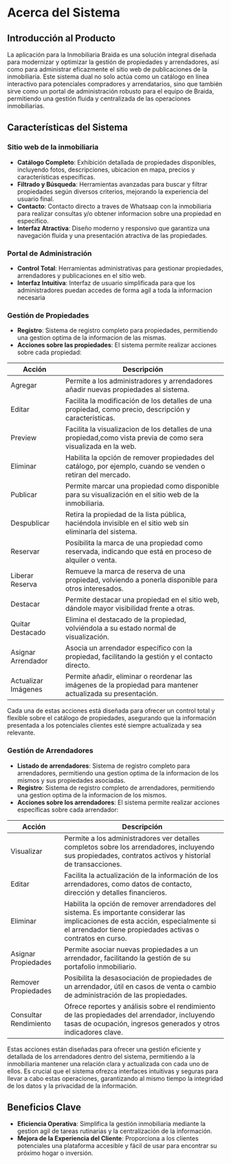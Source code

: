# Acerca del Sistema

## Introducción al Producto

La aplicación para la Inmobiliaria Braida es una solución integral diseñada para modernizar y optimizar la gestión de propiedades y arrendadores, así como para administrar eficazmente el sitio web de publicaciones de la inmobiliaria. Este sistema dual no solo actúa como un catálogo en línea interactivo para potenciales compradores y arrendatarios, sino que también sirve como un portal de administración robusto para el equipo de Braida, permitiendo una gestión fluida y centralizada de las operaciones inmobiliarias.

## Características del Sistema

### Sitio web de la inmobiliaria

- **Catálogo Completo**: Exhibición detallada de propiedades disponibles, incluyendo fotos, descripciones, ubicacion en mapa, precios y características específicas.
- **Filtrado y Búsqueda**: Herramientas avanzadas para buscar y filtrar propiedades según diversos criterios, mejorando la experiencia del usuario final.
- **Contacto**: Contacto directo a traves de Whatsaap con la inmobiliaria para realizar consultas y/o obtener informacion sobre una propiedad en especifico. 
- **Interfaz Atractiva**: Diseño moderno y responsivo que garantiza una navegación fluida y una presentación atractiva de las propiedades.



### Portal de Administración

- **Control Total**: Herramientas administrativas para gestionar propiedades, arrendadores y publicaciones en el sitio web.
- **Interfaz Intuitiva**: Interfaz de usuario simplificada para que los administradores puedan accedes de forma agil a toda la informacion necesaria

### Gestión de Propiedades

- **Registro**: Sistema de registro completo para propiedades, permitiendo una gestion optima de la informacion de las mismas.
- **Acciones sobre las propiedades**: El sistema permite realizar acciones sobre cada propiedad:

| Acción               | Descripción                                                                                       |
|----------------------|---------------------------------------------------------------------------------------------------|
| Agregar              | Permite a los administradores y arrendadores añadir nuevas propiedades al sistema.                |
| Editar               | Facilita la modificación de los detalles de una propiedad, como precio, descripción y características. |
| Preview              | Facilita la visualizacion de los detalles de una propiedad,como vista previa de como sera visualizada en la web. |
| Eliminar             | Habilita la opción de remover propiedades del catálogo, por ejemplo, cuando se venden o retiran del mercado.  |
| Publicar             | Permite marcar una propiedad como disponible para su visualización en el sitio web de la inmobiliaria.      |
| Despublicar          | Retira la propiedad de la lista pública, haciéndola invisible en el sitio web sin eliminarla del sistema. |
| Reservar             | Posibilita la marca de una propiedad como reservada, indicando que está en proceso de alquiler o venta.    |
| Liberar Reserva      | Remueve la marca de reserva de una propiedad, volviendo a ponerla disponible para otros interesados.       |
| Destacar             | Permite destacar una propiedad en el sitio web, dándole mayor visibilidad frente a otras.                  |
| Quitar Destacado     | Elimina el destacado de la propiedad, volviéndola a su estado normal de visualización.                     |
| Asignar Arrendador   | Asocia un arrendador específico con la propiedad, facilitando la gestión y el contacto directo.            |
| Actualizar Imágenes  | Permite añadir, eliminar o reordenar las imágenes de la propiedad para mantener actualizada su presentación.|

Cada una de estas acciones está diseñada para ofrecer un control total y flexible sobre el catálogo de propiedades, asegurando que la información presentada a los potenciales clientes esté siempre actualizada y sea relevante.



### Gestión de Arrendadores

- **Listado de arrendadores**: Sistema de registro completo para arrendadores, permitiendo una gestion optima de la informacion de los mismos y sus propiedades asociadas.
- **Registro**: Sistema de registro completo de arrendadores, permitiendo una gestion optima de la informacion de los mismos.
- **Acciones sobre los arrendadores**: El sistema permite realizar acciones específicas sobre cada arrendador:

| Acción     | Descripción                                                                                   |
|------------|-----------------------------------------------------------------------------------------------|
| Visualizar | Permite a los administradores ver detalles completos sobre los arrendadores, incluyendo sus propiedades, contratos activos y historial de transacciones. |
| Editar     | Facilita la actualización de la información de los arrendadores, como datos de contacto, dirección y detalles financieros. |
| Eliminar   | Habilita la opción de remover arrendadores del sistema. Es importante considerar las implicaciones de esta acción, especialmente si el arrendador tiene propiedades activas o contratos en curso. |
| Asignar Propiedades | Permite asociar nuevas propiedades a un arrendador, facilitando la gestión de su portafolio inmobiliario. |
| Remover Propiedades | Posibilita la desasociación de propiedades de un arrendador, útil en casos de venta o cambio de administración de las propiedades. |
| Consultar Rendimiento | Ofrece reportes y análisis sobre el rendimiento de las propiedades del arrendador, incluyendo tasas de ocupación, ingresos generados y otros indicadores clave. |

Estas acciones están diseñadas para ofrecer una gestión eficiente y detallada de los arrendadores dentro del sistema, permitiendo a la inmobiliaria mantener una relación clara y actualizada con cada uno de ellos. Es crucial que el sistema ofrezca interfaces intuitivas y seguras para llevar a cabo estas operaciones, garantizando al mismo tiempo la integridad de los datos y la privacidad de la información.


## Beneficios Clave

- **Eficiencia Operativa**: Simplifica la gestión inmobiliaria mediante la gestion agil de tareas rutinarias y la centralización de la información.
- **Mejora de la Experiencia del Cliente**: Proporciona a los clientes potenciales una plataforma accesible y fácil de usar para encontrar su próximo hogar o inversión.
